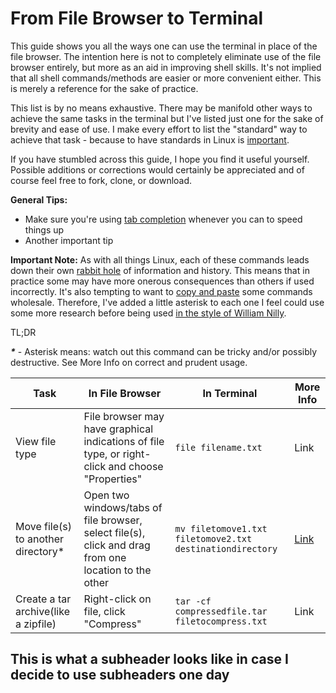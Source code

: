 # From File  Browser to Terminal

This guide shows you all the ways one can use the terminal in place of the file browser. The intention here is not to completely eliminate use of the file browser entirely, but more as an aid in improving shell skills. It's not implied that all shell commands/methods are easier or more convenient either. This is merely a reference for the sake of practice.

This list is by no means exhaustive. There may be manifold other ways to achieve the same tasks in the terminal but I've listed just one for the sake of brevity and ease of use. I make every effort to list the "standard" way to achieve that task - because to have standards in Linux is [important](https://lwn.net/Articles/658809/).

If you have stumbled across this guide, I hope you find it useful yourself. Possible additions or corrections would certainly be appreciated and of course feel free to fork, clone, or download.

**General Tips:** 
* Make sure you're using [tab completion](https://en.wikipedia.org/wiki/Command-line_completion) whenever you can to speed things up
* Another important tip

**Important Note:** As with all things Linux, each of these commands leads down their own [rabbit hole](https://xkcd.com/456/) of information and history. This means that in practice some may have more onerous consequences than others if used incorrectly. It's also tempting to want to [copy and paste](http://i.imgur.com/SZPjHwz.jpg) some commands wholesale. Therefore, I've added a little asterisk to each one I feel could use some more research before being used [in the style of William Nilly](https://www.merriam-webster.com/dictionary/willy-nilly).

TL;DR

***\**** - Asterisk means: watch out this command can be tricky and/or possibly destructive. See More Info on correct and prudent usage.


| Task | In File Browser | In Terminal | More Info |
| ------- | -------- | ------- | ------- |
| View file type | File browser may have graphical indications of file type, or right-click and choose "Properties" | `file filename.txt` | Link |
| Move file(s) to another directory* | Open two windows/tabs of file browser, select file(s), click and drag from one location to the other | `mv filetomove1.txt filetomove2.txt destinationdirectory` | [Link](http://www.rapidtables.com/code/linux/mv.htm) |
| Create a tar archive(like a zipfile) | Right-click on file, click "Compress" | `tar -cf compressedfile.tar filetocompress.txt` | Link |

## This is what a subheader looks like in case I decide to use subheaders one day
